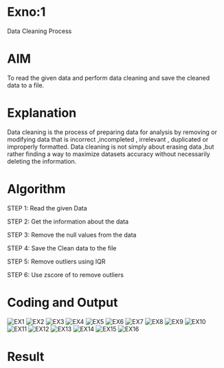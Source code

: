 # Exno:1
Data Cleaning Process

# AIM
To read the given data and perform data cleaning and save the cleaned data to a file.

# Explanation
Data cleaning is the process of preparing data for analysis by removing or modifying data that is incorrect ,incompleted , irrelevant , duplicated or improperly formatted. Data cleaning is not simply about erasing data ,but rather finding a way to maximize datasets accuracy without necessarily deleting the information.

# Algorithm
STEP 1: Read the given Data

STEP 2: Get the information about the data

STEP 3: Remove the null values from the data

STEP 4: Save the Clean data to the file

STEP 5: Remove outliers using IQR

STEP 6: Use zscore of to remove outliers

# Coding and Output
![EX1](https://github.com/user-attachments/assets/41f8a984-6421-4751-8bbc-70496c9df4c2)
![EX2](https://github.com/user-attachments/assets/5c712e0d-964e-41f9-993e-bc12a964938d)
![EX3](https://github.com/user-attachments/assets/2df8643e-f6e2-4729-af73-5dfa363cb1f9)
![EX4](https://github.com/user-attachments/assets/0d68c5a4-2bac-4291-9ae5-8add382e9435)
![EX5](https://github.com/user-attachments/assets/ecf751ac-c2d9-465b-a31d-49243735068f)
![EX6](https://github.com/user-attachments/assets/7389e355-5600-4dee-b2ac-72b44dd1885c)
![EX7](https://github.com/user-attachments/assets/affc915f-d050-48c5-8208-c9df2010842d)
![EX8](https://github.com/user-attachments/assets/857ffad7-b0c4-4f33-b2f5-93e8bd41efa7)
![EX9](https://github.com/user-attachments/assets/e1deed5c-6f73-4392-a91e-99273d0bb92b)
![EX10](https://github.com/user-attachments/assets/b76d45e2-373b-48e1-89f1-43671d3bb049)
![EX11](https://github.com/user-attachments/assets/8b09edaa-b206-440d-8e7a-2f40a757904b)
![EX12](https://github.com/user-attachments/assets/d896f6ca-663b-4698-a79f-13744a41072c)
![EX13](https://github.com/user-attachments/assets/ed3d8ab7-87c3-41ad-a085-817e1595ee9c)
![EX14](https://github.com/user-attachments/assets/9e17aa02-9b2a-476b-80a8-7e688520cd99)
![EX15](https://github.com/user-attachments/assets/23371d23-19dd-40f7-b825-f281d68de064)
![EX16](https://github.com/user-attachments/assets/1a3e458e-0ff0-4cf7-8e34-9d3ea950c994)


# Result
          
